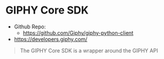 # GIPHY Core SDK

- Github Repo:
  - https://github.com/Giphy/giphy-python-client
- https://developers.giphy.com/

> The GIPHY Core SDK is a wrapper around the GIPHY API
